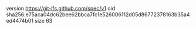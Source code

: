 version https://git-lfs.github.com/spec/v1
oid sha256:e75aca04dc62bee62bbca7fc1e526006112d05d86772378163b35a4ed4474b01
size 63

